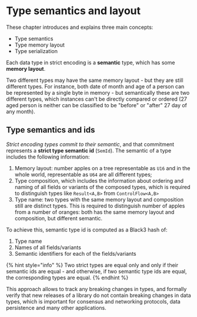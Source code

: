 # Type semantics and layout

These chapter introduces and explains three main concepts:

* Type semantics
* Type memory layout
* Type serialization

Each data type in strict encoding is a **semantic** type, which has some **memory layout**.

Two different types may have the same memory layout - but they are still different types. For instance, both date of month and age of a person can be represented by a single byte in memory - but semantically these are two different types, which instances can't be directly compared or ordered (27 aged person is neither can be classified to be "before" or "after" 27 day of any month).

## Type semantics and ids

_Strict encoding types commit to their semantic_, and that commitment represents a **strict type semantic id** (`SemId`). The semantic of a type includes the following information:

1. Memory layout: number apples on a tree representable as `U16` and in the whole world, representable as `U64` are all different types;
2. Type composition, which includes the information about ordering and naming of all fields or variants of the composed types, which is required to distinguish types like `Result<A,B>` from `ControlFlow<A,B>`
3. Type name: two types with the same memory layout and composition still are distinct types. This is required to distinguish number of apples from a number of oranges: both has the same memory layout and composition, but different semantic.

To achieve this, semantic type id is computed as a Black3 hash of:

1. Type name
2. Names of all fields/variants
3. Semantic identifiers for each of the fields/variants

{% hint style="info" %}
Two strict types are equal only and only if their semantic ids are equal - and otherwise, if two semantic type ids are equal, the corresponding types are equal.
{% endhint %}

This approach allows to track any breaking changes in types, and formally verify that new releases of a library do not contain breaking changes in data types, which is important for consensus and networking protocols, data persistence and many other applications.

